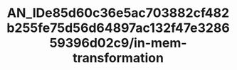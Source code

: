 ---  
schema: schema:AN_IDe85d60c36e5ac703882cf482b255fe75d56d64897ac132f47e328659396d02c9/in-mem-transformation  
title: AN_IDe85d60c36e5ac703882cf482b255fe75d56d64897ac132f47e328659396d02c9/in-mem-transformation  
organization: Sample Department  
notes: Used in 2 lineage(s)  
resources:  
  - name: AN_IDe85d60c36e5ac703882cf482b255fe75d56d64897ac132f47e328659396d02c9/in-mem-transformation 
    url: in-mem://AN_IDe85d60c36e5ac703882cf482b255fe75d56d64897ac132f47e328659396d02c9/in-mem-transformation 
    format : DataFrame  
license: None  
category:
  - Education  
maintainer: User  
maintainer_email: UserMail  
---